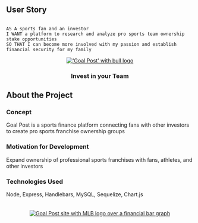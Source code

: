 ## User Story

```

AS A sports fan and an investor
I WANT a platform to research and analyze pro sports team ownership stake opportunities 
SO THAT I can become more involved with my passion and establish financial security for my family
```
<div align="center">
  <a href="https://goal-2022.herokuapp.com/">
  <img src="https://user-images.githubusercontent.com/102529279/195899195-b4eff0ad-a6ba-468f-9932-1e7ecb091076.png"             alt="'Goal Post' with bull logo">
  </a>
  
  <h3 align="center">Invest in your Team</h3>
  
</div>

## About the Project
<h3>Concept</h3>
Goal Post is a sports finance platform connecting fans with other investors to create pro sports franchise ownership groups

<h3>Motivation for Development</h3>
Expand ownership of professional sports franchises with fans, athletes, and other investors

<h3>Technologies Used</h3>
Node, Express, Handlebars, MySQL, Sequelize, Chart.js

<br>
<br>
<br>

<div align="center">
  <a href="https://goal-2022.herokuapp.com/">
  <img src="https://user-images.githubusercontent.com/102529279/195904204-118cb12b-630b-4456-a01b-dce4b07c0084.JPG"             alt="Goal Post site with MLB logo over a financial bar graph">
  </a>
   
</div>
